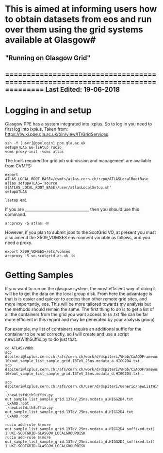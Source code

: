 # This is aimed at informing users how to obtain datasets from eos and run over them using the grid systems available at Glasgow#

## "Running on Glasgow Grid" ##
===============================================================================
Last Edited: 19-06-2018
-------------------------------------------------------------------------------

# Logging in and setup
Glasgow PPE has a system integrated into lxplus. So to log in you need to first log into lxplus.
Taken from: https://twiki.ppe.gla.ac.uk/bin/view/IT/GridServices
~~~
ssh -Y [user]@ppelogin1.ppe.gla.ac.uk
setupATLAS && lsetup rucio
voms-proxy-init -voms atlas
~~~
The tools required for grid job submission and management are available from CVMFS:
~~~
export ATLAS_LOCAL_ROOT_BASE=/cvmfs/atlas.cern.ch/repo/ATLASLocalRootBase
alias setupATLAS='source ${ATLAS_LOCAL_ROOT_BASE}/user/atlasLocalSetup.sh'
setupATLAS

lsetup emi
~~~
If you  are _________________________________ then you should use this command.
~~~
arcproxy -S atlas -N
~~~
However, if you plan to submit jobs to the ScotGrid VO, at present you must also amend the X509_VOMSES environment variable as follows, and you need a proxy.
~~~
export X509_VOMSES=/etc/vomses
arcproxy -S vo.scotgrid.ac.uk -N
~~~


# Getting Samples
If you want to run on the glasgow system, the most efficient way of doing it will be to get the data on the local group disk. From here the advantage is that is is easier and quicker to access than other remote grid sites, and more importantly, eos. This will be more tailored towards my analysis but the methods should remain the same. The first thing to do is to get a list of all the containers from the grid you want access to (a .txt file can be far more efficient in this regard and may be generated by your analysis group)

For example, my list of containers  require an additional suffix for the container to be read correctly, so I will create and use a script newListWithSuffix.py to do just that.
~~~
cd ATLAS/VHbb
scp dspiteri@lxplus.cern.ch:/afs/cern.ch/work/d/dspiteri/VHbb/CxAODFramework_branch_21.2.33/source/FrameworkSub/Out/CxAOD_r31-10/out_sample_list_sample_grid.13TeV_25ns.mcdata_a.HIGG2D4.txt .
scp dspiteri@lxplus.cern.ch:/afs/cern.ch/work/d/dspiteri/VHbb/CxAODFramework_branch_21.2.33/source/FrameworkSub/Out/CxAOD_r31-10/out_sample_list_sample_grid.13TeV_25ns.mcdata_d.HIGG2D4.txt .

scp dspiteri@lxplus.cern.ch:/afs/cern.ch/user/d/dspiteri/Generic/newListWithSuffix.py .
./newListWithSuffix.py out_sample_list_sample_grid.13TeV_25ns.mcdata_a.HIGG2D4.txt _CxAOD.root
./newListWithSuffix.py out_sample_list_sample_grid.13TeV_25ns.mcdata_d.HIGG2D4.txt _CxAOD.root

rucio add-rule $(more out_sample_list_sample_grid.13TeV_25ns.mcdata_a.HIGG2D4_suffixed.txt) 1 UKI-SCOTGRID-GLASGOW_LOCALGROUPDISK
rucio add-rule $(more out_sample_list_sample_grid.13TeV_25ns.mcdata_d.HIGG2D4_suffixed.txt) 1 UKI-SCOTGRID-GLASGOW_LOCALGROUPDISK
~~~


